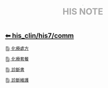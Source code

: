 <div style="text-align:center;padding-bottom: 20px">
  <div style="width: 100%;">
      <img src="../../../his_clin/img/open-book.png" style="zoom:15%;" />
  </div>
  <b style="color: darkgray; font-size: 28px; margin-top: 10px">HIS NOTE</b>
</div>

## [⬅ his_clin/his7/comm](../his7.md)

[<img src="../../img/document2.png" style="zoom:3.2%; opacity:40%; vertical-align: middle;" /> 化療處方](./化療處方.md)

[<img src="../../img/document2.png" style="zoom:3.2%; opacity:40%; vertical-align: middle;" /> 化療套餐](./化療套餐.md)

[<img src="../../img/document2.png" style="zoom:3.2%; opacity:40%; vertical-align: middle;" /> 診斷書](./診斷書.md)

[<img src="../../img/document2.png" style="zoom:3.2%; opacity:40%; vertical-align: middle;" /> 診斷維護](./診斷維護.md)

